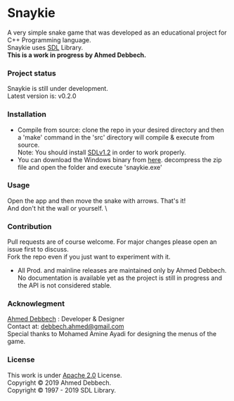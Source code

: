 # Snaykie
A very simple snake game that was developed as an educational project for C++ Programming language. \
Snaykie uses [SDL](https://www.libsdl.org/) Library. \
<B> This is a work in progress by Ahmed Debbech. </B>
### Project status
Snaykie is still under development. \
Latest version is: v0.2.0
### Installation
* Compile from source: clone the repo in your desired directory and then a 'make' command in the 'src' directory will compile & execute from source. \
Note: You should install [SDLv1.2](https://www.libsdl.org/download-1.2.php) in order to work properly.
* You can download the Windows binary from [here](http://bit.ly/2r5SvPa).
decompress the zip file and open the folder and execute 'snaykie.exe'
### Usage
Open the app and then move the snake with arrows. That's it! \
And don't hit the wall or yourself. \
### Contribution
Pull requests are of course welcome. For major changes please open an issue first to discuss. \
Fork the repo even if you just want to experiment with it.
* All Prod. and mainline releases are maintained only by Ahmed Debbech. \
No documentation is available yet as the project is still in progress and the API is not considered stable.
### Acknowlegment
[Ahmed Debbech](https://twitter.com/AhmedDebb) : Developer & Designer\
Contact at: debbech.ahmed@gmail.com \
Special thanks to Mohamed Amine Ayadi for designing the menus of the game.
### License
This work is under [Apache 2.0](https://www.apache.org/licenses/LICENSE-2.0) License. \
Copyright © 2019 Ahmed Debbech. \
Copyright © 1997 - 2019 SDL Library.
